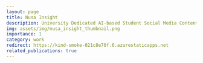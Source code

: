 ```yaml
---
layout: page
title: Nusa Insight
description: University Dedicated AI-based Student Social Media Content Monitoring for Decision Making
img: assets/img/nusa_insight_thumbnail.png
importance: 1
category: work
redirect: https://kind-smoke-021c8e70f.6.azurestaticapps.net
related_publications: true
---
```

